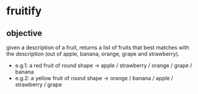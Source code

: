 # fruitify

## objective
given a description of a fruit, returns a list of fruits that best matches with the description (out of apple, banana, orange, grape and strawberry).
- e.g.1: a red fruit of round shape -> apple / strawberry / orange / grape / banana
- e.g.2: a yellow fruit of round shape -> orange / banana / apple / strawberry / grape
